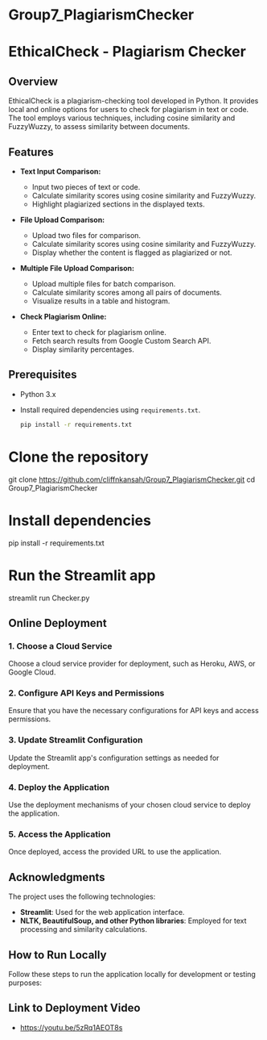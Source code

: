 # Group7_PlagiarismChecker
# EthicalCheck - Plagiarism Checker

## Overview

EthicalCheck is a plagiarism-checking tool developed in Python. It provides local and online options for users to check for plagiarism in text or code. The tool employs various techniques, including cosine similarity and FuzzyWuzzy, to assess similarity between documents.

## Features

- **Text Input Comparison:**
  - Input two pieces of text or code.
  - Calculate similarity scores using cosine similarity and FuzzyWuzzy.
  - Highlight plagiarized sections in the displayed texts.

- **File Upload Comparison:**
  - Upload two files for comparison.
  - Calculate similarity scores using cosine similarity and FuzzyWuzzy.
  - Display whether the content is flagged as plagiarized or not.

- **Multiple File Upload Comparison:**
  - Upload multiple files for batch comparison.
  - Calculate similarity scores among all pairs of documents.
  - Visualize results in a table and histogram.

- **Check Plagiarism Online:**
  - Enter text to check for plagiarism online.
  - Fetch search results from Google Custom Search API.
  - Display similarity percentages.

## Prerequisites

- Python 3.x
- Install required dependencies using `requirements.txt`.

  ```bash
  pip install -r requirements.txt

# Clone the repository
git clone https://github.com/cliffnkansah/Group7_PlagiarismChecker.git
cd Group7_PlagiarismChecker

# Install dependencies
pip install -r requirements.txt

# Run the Streamlit app
streamlit run Checker.py

## Online Deployment

### 1. Choose a Cloud Service
Choose a cloud service provider for deployment, such as Heroku, AWS, or Google Cloud.

### 2. Configure API Keys and Permissions
Ensure that you have the necessary configurations for API keys and access permissions.

### 3. Update Streamlit Configuration
Update the Streamlit app's configuration settings as needed for deployment.

### 4. Deploy the Application
Use the deployment mechanisms of your chosen cloud service to deploy the application.

### 5. Access the Application
Once deployed, access the provided URL to use the application.

## Acknowledgments

The project uses the following technologies:

- **Streamlit**: Used for the web application interface.
- **NLTK, BeautifulSoup, and other Python libraries**: Employed for text processing and similarity calculations.

## How to Run Locally

Follow these steps to run the application locally for development or testing purposes:

## Link to Deployment Video
- https://youtu.be/5zRq1AEOT8s

